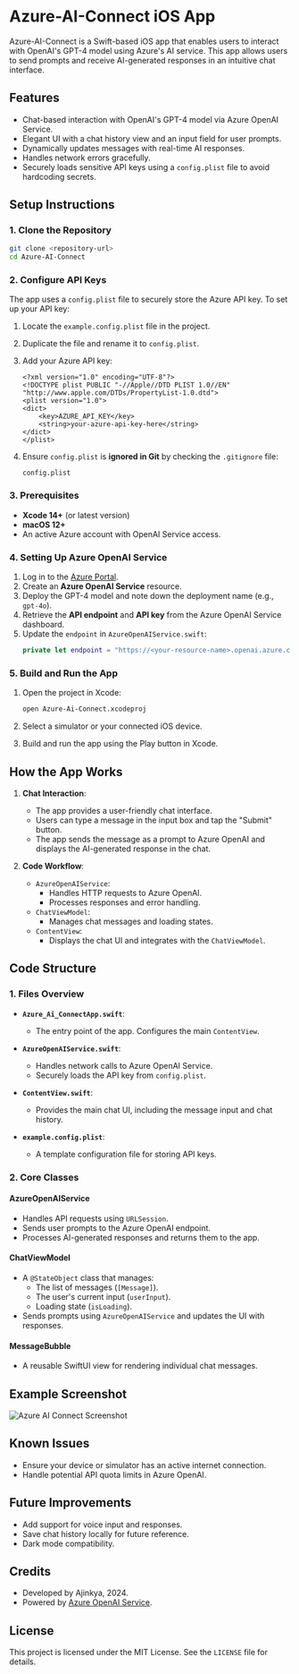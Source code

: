 # Azure-AI-Connect iOS App

Azure-AI-Connect is a Swift-based iOS app that enables users to interact with OpenAI's GPT-4 model using Azure's AI service. This app allows users to send prompts and receive AI-generated responses in an intuitive chat interface.

## Features
- Chat-based interaction with OpenAI's GPT-4 model via Azure OpenAI Service.
- Elegant UI with a chat history view and an input field for user prompts.
- Dynamically updates messages with real-time AI responses.
- Handles network errors gracefully.
- Securely loads sensitive API keys using a `config.plist` file to avoid hardcoding secrets.

## Setup Instructions

### 1. Clone the Repository
```bash
git clone <repository-url>
cd Azure-AI-Connect
```

### 2. Configure API Keys

The app uses a `config.plist` file to securely store the Azure API key. To set up your API key:

1. Locate the `example.config.plist` file in the project.
2. Duplicate the file and rename it to `config.plist`.
3. Add your Azure API key:
   ```plist
   <?xml version="1.0" encoding="UTF-8"?>
   <!DOCTYPE plist PUBLIC "-//Apple//DTD PLIST 1.0//EN" "http://www.apple.com/DTDs/PropertyList-1.0.dtd">
   <plist version="1.0">
   <dict>
       <key>AZURE_API_KEY</key>
       <string>your-azure-api-key-here</string>
   </dict>
   </plist>
   ```

4. Ensure `config.plist` is **ignored in Git** by checking the `.gitignore` file:
   ```
   config.plist
   ```

### 3. Prerequisites
- **Xcode 14+** (or latest version)
- **macOS 12+**
- An active Azure account with OpenAI Service access.

### 4. Setting Up Azure OpenAI Service

1. Log in to the [Azure Portal](https://portal.azure.com/).
2. Create an **Azure OpenAI Service** resource.
3. Deploy the GPT-4 model and note down the deployment name (e.g., `gpt-4o`).
4. Retrieve the **API endpoint** and **API key** from the Azure OpenAI Service dashboard.
5. Update the `endpoint` in `AzureOpenAIService.swift`:
   ```swift
   private let endpoint = "https://<your-resource-name>.openai.azure.com/openai/deployments/<deployment-id>/chat/completions?api-version=2024-08-01-preview"
   ```

### 5. Build and Run the App

1. Open the project in Xcode:
   ```bash
   open Azure-Ai-Connect.xcodeproj
   ```

2. Select a simulator or your connected iOS device.
3. Build and run the app using the Play button in Xcode.

## How the App Works

1. **Chat Interaction**:
   - The app provides a user-friendly chat interface.
   - Users can type a message in the input box and tap the "Submit" button.
   - The app sends the message as a prompt to Azure OpenAI and displays the AI-generated response in the chat.

2. **Code Workflow**:
   - `AzureOpenAIService`:
     - Handles HTTP requests to Azure OpenAI.
     - Processes responses and error handling.
   - `ChatViewModel`:
     - Manages chat messages and loading states.
   - `ContentView`:
     - Displays the chat UI and integrates with the `ChatViewModel`.

## Code Structure

### 1. Files Overview
- **`Azure_Ai_ConnectApp.swift`**:
  - The entry point of the app. Configures the main `ContentView`.

- **`AzureOpenAIService.swift`**:
  - Handles network calls to Azure OpenAI Service.
  - Securely loads the API key from `config.plist`.

- **`ContentView.swift`**:
  - Provides the main chat UI, including the message input and chat history.

- **`example.config.plist`**:
  - A template configuration file for storing API keys.

### 2. Core Classes
#### AzureOpenAIService
- Handles API requests using `URLSession`.
- Sends user prompts to the Azure OpenAI endpoint.
- Processes AI-generated responses and returns them to the app.

#### ChatViewModel
- A `@StateObject` class that manages:
  - The list of messages (`[Message]`).
  - The user's current input (`userInput`).
  - Loading state (`isLoading`).
- Sends prompts using `AzureOpenAIService` and updates the UI with responses.

#### MessageBubble
- A reusable SwiftUI view for rendering individual chat messages.

## Example Screenshot

![Azure AI Connect Screenshot](https://github.com/AjinkyaSambare/Azure_Ai_Chat/blob/main/image.png)

## Known Issues
- Ensure your device or simulator has an active internet connection.
- Handle potential API quota limits in Azure OpenAI.

## Future Improvements
- Add support for voice input and responses.
- Save chat history locally for future reference.
- Dark mode compatibility.

## Credits
- Developed by Ajinkya, 2024.
- Powered by [Azure OpenAI Service](https://azure.microsoft.com/en-us/services/cognitive-services/openai-service/).

## License
This project is licensed under the MIT License. See the `LICENSE` file for details.